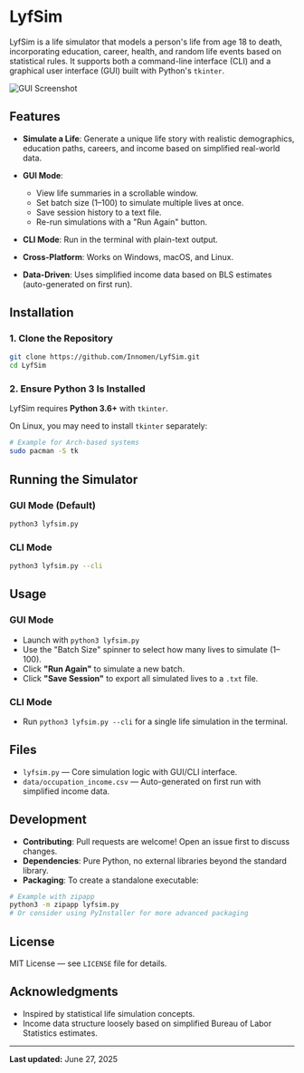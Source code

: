 # LyfSim

LyfSim is a life simulator that models a person's life from age 18 to death, incorporating education, career, health, and random life events based on statistical rules. It supports both a command-line interface (CLI) and a graphical user interface (GUI) built with Python's `tkinter`.

![GUI Screenshot](https://github.com/user-attachments/assets/31861396-e69b-45af-80b7-a72222eef6e2)

## Features

* **Simulate a Life**: Generate a unique life story with realistic demographics, education paths, careers, and income based on simplified real-world data.
* **GUI Mode**:

  * View life summaries in a scrollable window.
  * Set batch size (1–100) to simulate multiple lives at once.
  * Save session history to a text file.
  * Re-run simulations with a "Run Again" button.
* **CLI Mode**: Run in the terminal with plain-text output.
* **Cross-Platform**: Works on Windows, macOS, and Linux.
* **Data-Driven**: Uses simplified income data based on BLS estimates (auto-generated on first run).

## Installation

### 1. Clone the Repository

```bash
git clone https://github.com/Innomen/LyfSim.git
cd LyfSim
```

### 2. Ensure Python 3 Is Installed

LyfSim requires **Python 3.6+** with `tkinter`.

On Linux, you may need to install `tkinter` separately:

```bash
# Example for Arch-based systems
sudo pacman -S tk
```

## Running the Simulator

### GUI Mode (Default)

```bash
python3 lyfsim.py
```

### CLI Mode

```bash
python3 lyfsim.py --cli
```

## Usage

### GUI Mode

* Launch with `python3 lyfsim.py`
* Use the "Batch Size" spinner to select how many lives to simulate (1–100).
* Click **"Run Again"** to simulate a new batch.
* Click **"Save Session"** to export all simulated lives to a `.txt` file.

### CLI Mode

* Run `python3 lyfsim.py --cli` for a single life simulation in the terminal.

## Files

* `lyfsim.py` — Core simulation logic with GUI/CLI interface.
* `data/occupation_income.csv` — Auto-generated on first run with simplified income data.

## Development

* **Contributing**: Pull requests are welcome! Open an issue first to discuss changes.
* **Dependencies**: Pure Python, no external libraries beyond the standard library.
* **Packaging**: To create a standalone executable:

```bash
# Example with zipapp
python3 -m zipapp lyfsim.py
# Or consider using PyInstaller for more advanced packaging
```

## License

MIT License — see `LICENSE` file for details.

## Acknowledgments

* Inspired by statistical life simulation concepts.
* Income data structure loosely based on simplified Bureau of Labor Statistics estimates.

---

**Last updated:** June 27, 2025
